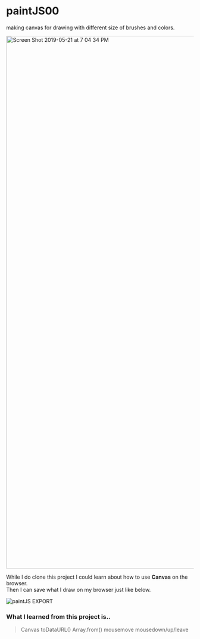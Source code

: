 # paintJS00
making canvas for drawing with different size of brushes and colors.

<img width="1427" alt="Screen Shot 2019-05-21 at 7 04 34 PM" src="https://user-images.githubusercontent.com/43777600/58087456-8a5eff00-7bfb-11e9-89ed-fe0e08a585dd.png">
<br>

While I do clone this project I could learn about how to use <strong>Canvas</strong> on the browser. <br>
Then I can save what I draw on my browser just like below. <br>

![paintJS EXPORT](https://user-images.githubusercontent.com/43777600/58087591-cbefaa00-7bfb-11e9-8d96-9bd7e72d2ceb.png)

### What I learned from this project is..
> Canvas
> toDataURL()
> Array.from()
> mousemove
> mousedown/up/leave
